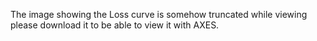 The image showing the Loss curve is somehow truncated while viewing please download it to be able to view it with AXES.